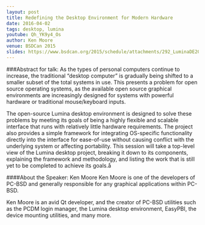 ```yaml
---
layout: post
title: Redefining the Desktop Environment for Modern Hardware
date: 2016-04-02
tags: desktop, lumina
youtube: Qh_YK9y4_Os
author: Ken Moore
venue: BSDCan 2015
slides: https://www.bsdcan.org/2015/schedule/attachments/292_LuminaDE2015.pdf
---
```


###Abstract for talk:
As the types of personal computers continue to increase, the traditional “desktop computer” is gradually being shifted to a smaller subset of the total systems in use. This presents a problem for open source operating systems, as the available open source graphical environments are increasingly designed for systems with powerful hardware or traditional mouse/keyboard inputs.

The open-source Lumina desktop environment is designed to solve these problems by meeting its goals of being a highly flexible and scalable interface that runs with relatively little hardware requirements. The project also provides a simple framework for integrating OS-specific functionality directly into the interface for ease-of-use without causing conflict with the underlying system or affecting portability. This session will take a top-level view of the Lumina desktop project, breaking it down to its components, explaining the framework and methodology, and listing the work that is still yet to be completed to achieve its goals.å

####About the Speaker: Ken Moore
Ken Moore is one of the developers of PC-BSD and generally responsible for any graphical applications within PC-BSD.

Ken Moore is an avid Qt developer, and the creator of PC-BSD utilities such as the PCDM login manager, the Lumina desktop environment, EasyPBI, the device mounting utilities, and many more.

